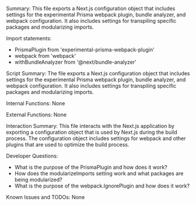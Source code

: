Summary:
This file exports a Next.js configuration object that includes settings for the experimental Prisma webpack plugin, bundle analyzer, and webpack configuration. It also includes settings for transpiling specific packages and modularizing imports.

Import statements:
- PrismaPlugin from 'experimental-prisma-webpack-plugin'
- webpack from 'webpack'
- withBundleAnalyzer from '@next/bundle-analyzer'

Script Summary:
The file exports a Next.js configuration object that includes settings for the experimental Prisma webpack plugin, bundle analyzer, and webpack configuration. It also includes settings for transpiling specific packages and modularizing imports.

Internal Functions:
None

External Functions:
None

Interaction Summary:
This file interacts with the Next.js application by exporting a configuration object that is used by Next.js during the build process. The configuration object includes settings for webpack and other plugins that are used to optimize the build process.

Developer Questions:
- What is the purpose of the PrismaPlugin and how does it work?
- How does the modularizeImports setting work and what packages are being modularized?
- What is the purpose of the webpack.IgnorePlugin and how does it work?

Known Issues and TODOs:
None